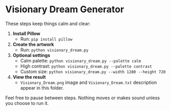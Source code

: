 # Visionary Dream Generator

These steps keep things calm and clear:

1. **Install Pillow**
   - Run: `pip install pillow`
2. **Create the artwork**
   - Run: `python visionary_dream.py`
3. **Optional settings**
   - Calm palette: `python visionary_dream.py --palette calm`
   - High contrast: `python visionary_dream.py --palette contrast`
   - Custom size: `python visionary_dream.py --width 1280 --height 720`
4. **View the result**
   - `Visionary_Dream.png` image and `Visionary_Dream.txt` description appear in this folder.

Feel free to pause between steps. Nothing moves or makes sound unless you choose to run it.

